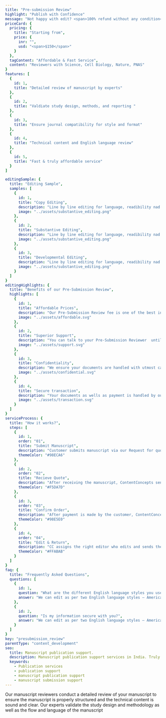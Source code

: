 ```yaml
---
title: "Pre-submission Review"
highlight: "Publish with Confidence"
message: "Not happy with edit? <span>100% refund without any condition</span>"
priceCard: {
  pricing: {
    title: "Starting from",
    price: {
      inr: "",
      usd: "<span>$150</span>"
    }
  },
  tagContent: "Affordable & Fast Service",
  content: "Reviewers with Science, Cell Biology, Nature, PNAS"
}
features: [
  {
    id: 1,
    title: "Detailed review of manuscript by experts"
  },
  {
    id: 2,
    title: "Valdiate study design, methods, and reporting "
  },
  {
    id: 3,
    title: "Ensure journal compatibility for style and format"
  },
  {
    id: 4,
    title: "Technical content and English language review"
  },
  {
    id: 5,
    title: "Fast & truly affordable service"
  }
]

editingSample: {
  title: "Editing Sample",
  samples: [
    {
      id: 1,
      title: "Copy Editing",
      description: "Line by line editing for language, readibility nad technical learning improvement",
      image: "../assets/substantive_editing.png"
    },
    {
      id: 2,
      title: "Substantive Editing",
      description: "Line by line editing for language, readibility nad technical learning improvement",
      image: "../assets/substantive_editing.png"
    },
    {
      id: 3,
      title: "Developmental Editing",
      description: "Line by line editing for language, readibility nad technical learning improvement",
      image: "../assets/substantive_editing.png"
    }
  ]
}
editingHighlights: {
  title: "Benefits of our Pre-Submission Review",
  highlights: [
    {
      id: 1,
      title: "Affordable Prices",
      description: "Our Pre-Submission Review fee is one of the best in the industry for the level of quality work we offer from our trusted reviewers who have experience reviewing manuscripts for Nature, Science, Cell, Cell Biology, The Lancet, PNAS, etc.",
      image: "../assets/affordable.svg"
    },
    {
      id: 2,
      title: "Superior Support",
      description: "You can talk to your Pre-Submission Reviewer  until you are satisfied with our editing service, get your queries answered via email or chat and send your manuscript after review from journal editor for further check.",
      image: "../assets/support.svg"
    },
    {
      id: 3,
      title: "Confidentiality",
      description: "We ensure your documents are handled with utmost care. We can sign NDA if necessary.",
      image: "../assets/confidential.svg"
    },
    {
      id: 4,
      title: "Secure transaction",
      description: "Your documents as wells as payment is handled by our secure website which has passed the best level of security testing in the industry.",
      image: "../assets/transaction.svg"
    }
  ]
}
serviceProcess: {
  title: "How it works?",
  steps: [
    {
      id: 1,
      order: "01",
      title: "Submit Manuscript",
      description: "Customer submits manuscript via our Request for quote page.",
      themeColor: "#98ECA6"
    },
    {
      id: 2,
      order: "02",
      title: "Recieve Quote",
      description: "After receiving the manuscript, ContentConcepts sends price quote.",
      themeColor: "#F5DA7D"
    },
    {
      id: 3,
      order: "03",
      title: "Confirm Order",
      description: "After payment is made by the customer, ContentConcepts sends confirmation of payment.",
      themeColor: "#98E5E0"
    },
    {
      id: 4,
      order: "04",
      title: "Edit & Return",
      description: "CC assigns the right editor who edits and sends the edited document back to the customer.",
      themeColor: "#FFABAB"
    }
  ]
}
faq: {
  title: "Frequently Asked Questions",
  questions: [
    {
      id: 1,
      question: "What are the different English language styles you use while editing?",
      answer: "We can edit as per two English language styles – American English and British English. You can choose your preferred language style in the online submission form."
    },
    {
      id: 2,
      question: "Is my information secure with you?",
      answer: "We can edit as per two English language styles – American English and British English."
    }
  ]
}
key: "presubmission_review"
parentType: "content_development"
seo:
  title: Manuscript publication support.
  description: Manuscript publication support services in India. Truly affordable prices for top quality work offered by PhD editors.
  keywords:
    - Publication services
    - publication support
    - manuscript publication support
    - manuscript submission support
---
```


Our manuscript reviewers conduct a detailed review of your manuscript to ensure the manuscript is properly structured and the technical content is sound and clear. Our experts validate the study design and methodology as well as the flow and language of the manuscript
